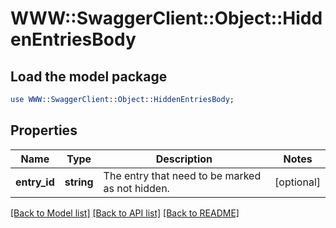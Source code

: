 # WWW::SwaggerClient::Object::HiddenEntriesBody

## Load the model package
```perl
use WWW::SwaggerClient::Object::HiddenEntriesBody;
```

## Properties
Name | Type | Description | Notes
------------ | ------------- | ------------- | -------------
**entry_id** | **string** | The entry that need to be marked as not hidden. | [optional] 

[[Back to Model list]](../README.md#documentation-for-models) [[Back to API list]](../README.md#documentation-for-api-endpoints) [[Back to README]](../README.md)


